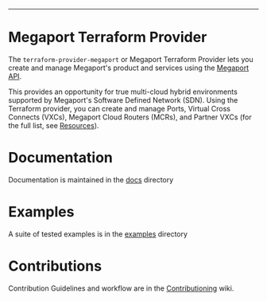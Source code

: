 ---

# Megaport Terraform Provider

The `terraform-provider-megaport` or Megaport Terraform Provider lets you create and manage 
Megaport's product and services using the [Megaport API](https://dev.megaport.com).

This provides an opportunity for true multi-cloud hybrid environments supported by Megaport's Software 
Defined Network (SDN). Using the Terraform provider, you can create and manage Ports, Virtual Cross Connects (VXCs), Megaport Cloud Routers (MCRs), and Partner VXCs 
(for the full list, see [Resources](Resources_Overview)).

# Documentation
Documentation is maintained in the [docs](../tree/main/docs) directory

# Examples
A suite of tested examples is in the [examples](../tree/main/examples) directory

# Contributions
Contribution Guidelines and workflow are in the [Contributioning](Contributioning) wiki.

